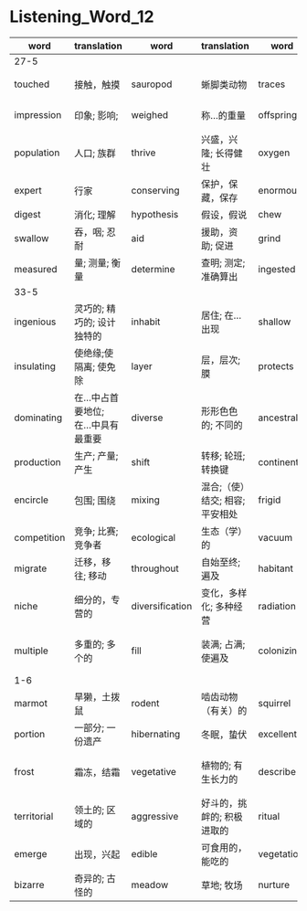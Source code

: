 # Listening_Word_12

| word          | translation                  | word            | translation                    | word             | translation                          | word               | translation              |
| ------------- | ---------------------------- | --------------- | ------------------------------ | ---------------- | ------------------------------------ | ------------------ | ------------------------ |
|27-5|
|touched|接触，触摸|sauropod|蜥脚类动物|traces|描绘; 追溯; 发现; 跟踪|prehistoric|史前的; 陈旧的|
|impression|印象; 影响;|weighed|称…的重量|offspring|后代，子孙; 产物|maintaining|保持;保养; 坚持|
|population|人口; 族群|thrive|兴盛，兴隆; 长得健壮|oxygen|氧（气）|anatomy|解剖，分解，分析|
|expert|行家|conserving|保护，保藏，保存|enormous|巨大的; 极大的|stomach|腹部; 胃|
|digest|消化; 理解|hypothesis|假设，假说|chew|咀嚼，嚼碎|muscle|肌肉; 力量|
|swallow|吞，咽; 忍耐|aid|援助，资助; 促进|grind|磨快，磨光; 咬牙|smashing|极好的; 粉碎的|
|measured|量; 测量; 衡量|determine|查明; 测定; 准确算出|ingested|吃，吞下|speculate|投机; 推测; 思索|
|33-5|
|ingenious|灵巧的; 精巧的; 设计独特的|inhabit|居住; 在…出现|shallow|浅的; 肤浅的|eyes|眼睛|
|insulating|使绝缘;使隔离; 使免除|layer|层，层次; 膜|protects|防护; 投保|freezing|冻结，冷冻|
|dominating|在…中占首要地位; 在…中具有最重要|diverse|形形色色的; 不同的|ancestral|祖先的; 与祖先有关的|mutation|变化; 转变; 突变|
|production|生产; 产量; 产生|shift|转移; 轮班; 转换键|continental|大洲的，大陆的|landmass|大陆|
|encircle|包围; 围绕|mixing|混合;（使）结交; 相容; 平安相处|frigid|unique|
|competition|竞争; 比赛; 竞争者|ecological|生态（学）的|vacuum|真空; 空白; 空虚|exploited|开采|
|migrate|迁移，移往; 移动|throughout|自始至终; 遍及|habitant|居住者|traits|人的个性，显著的特点|
|niche|细分的，专营的|diversification|变化，多样化; 多种经营|radiation|辐射; 放射物|undergoes|经历，承受|
|multiple|多重的; 多个的|fill|装满; 占满; 使遍及|colonizing|开拓殖民地，移民于殖民地|
|1-6|
|marmot|旱獭，土拨鼠|rodent|啮齿动物（有关）的|squirrel|松鼠|average|平均数; 平均水平|
|portion|一部分; 一份遗产|hibernating|冬眠，蛰伏|excellent|极好的，优秀的|reside|
|frost|霜冻，结霜|vegetative|植物的; 有生长力的|describe|描述; 把…称为; 做…运动|social|社会的; 社交的; 合群的|
|territorial|领土的; 区域的|aggressive|好斗的，挑衅的; 积极进取的|ritual|礼节性的; 例行公事的|impersonal|没有人情味的; 非个人的|
|emerge|出现，兴起|edible|可食用的，能吃的|vegetation|植物（总称），草木|ceremonies|仪式; 礼节; 礼仪|
|bizarre|奇异的; 古怪的|meadow|草地; 牧场|nurture|养育; 培育;|cooperation|合作; 协助，配合|
